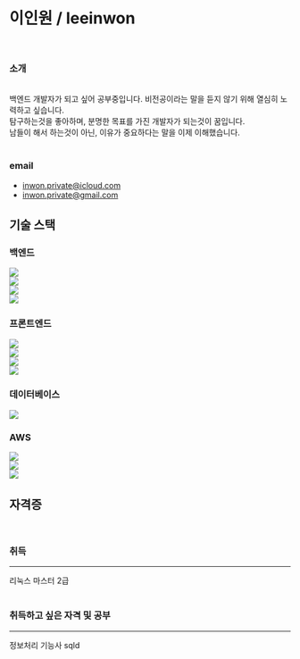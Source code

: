 # 이인원 / leeinwon
<br>

### 소개
<br>
백엔드 개발자가 되고 싶어 공부중입니다. 비전공이라는 말을 듣지 않기 위해 열심히 노력하고 싶습니다.<br>
탐구하는것을 좋아하며, 분명한 목표를 가진 개발자가 되는것이 꿈입니다.<br>
남들이 해서 하는것이 아닌, 이유가 중요하다는 말을 이제 이해했습니다.<br>
<br>

### email
- inwon.private@icloud.com
- inwon.private@gmail.com

## 기술 스택

### 백엔드
<span>
    <img src="https://img.shields.io/badge/java-007396?style=for-the-badge&logo=java&logoColor=white"> <br>
    <img src="https://img.shields.io/badge/springboot-6DB33F?style=for-the-badge&logo=SpringBoot&logoColor=white"><br>
    <img src="https://img.shields.io/badge/springsecurity-6DB33F?style=for-the-badge&logo=SpringSecurity&logoColor=white"><br>
    <img src="https://img.shields.io/badge/jsonwebtokens-000000?style=for-the-badge&logo=jsonwebtokens&logoColor=white"><br>
</span>

### 프론트엔드
<span>
    <img src="https://img.shields.io/badge/thymeleaf-005F0F?style=for-the-badge&logo=thymeleaf&logoColor=white"><br>
    <img src="https://img.shields.io/badge/html5-E34F26?style=for-the-badge&logo=HTML&logoColor=white"><br>
    <img src="https://img.shields.io/badge/javascript-F7DF1E?style=for-the-badge&logo=javascript&logoColor=white"><br> 
    <img src="https://img.shields.io/badge/axios-5A29E4?style=for-the-badge&logo=axios&logoColor=white"><br> 
</span>

### 데이터베이스
<img src="https://img.shields.io/badge/mysql-4479A1?style=for-the-badge&logo=mysql&logoColor=white">  

### AWS  
<span>
    <img src="https://img.shields.io/badge/amazonec2-FF9900?style=for-the-badge&logo=amazonec2&logoColor=white"><br>  
    <img src="https://img.shields.io/badge/amazonrds-527FFF?style=for-the-badge&logo=amazonrds&logoColor=white"><br> 
    <img src="https://img.shields.io/badge/amazons3-569A31?style=for-the-badge&logo=amazons3&logoColor=white"><br>  
</span>

## 자격증
<br>

### 취득
<hr>
리눅스 마스터 2급
<br>
<br>

### 취득하고 싶은 자격 및 공부
<hr>
정보처리 기능사 
sqld
